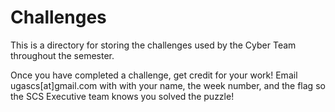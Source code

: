 # Challenges

This is a directory for storing the challenges used by the Cyber Team throughout the semester.

Once you have completed a challenge, get credit for your work! Email ugascs[at]gmail.com with with your name, the week number,  and the flag so the SCS Executive team knows you solved the puzzle!